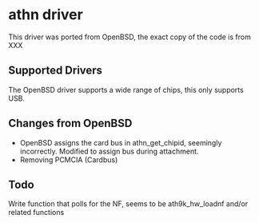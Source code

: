 # athn driver

This driver was ported from OpenBSD, the exact copy of the code is from XXX

## Supported Drivers

The OpenBSD driver supports a wide range of chips, this only supports USB.

## Changes from OpenBSD

* OpenBSD assigns the card bus in athn_get_chipid, seemingly incorrectly. Modified to assign bus during attachment.
* Removing PCMCIA (Cardbus)

## Todo

Write function that polls for the NF, seems to be ath9k_hw_loadnf and/or related functions
